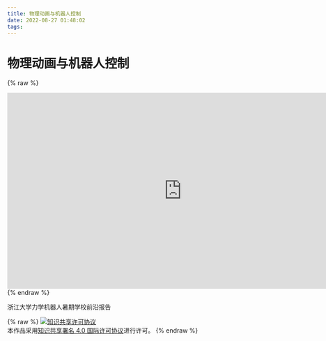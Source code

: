 ```yaml
---
title: 物理动画与机器人控制
date: 2022-08-27 01:48:02
tags:
---
```


# 物理动画与机器人控制

{% raw %}
<iframe src="https://onedrive.live.com/embed?resid=CC8A8CA04F54FC82%2149643&amp;authkey=!AIYJ6o1rWNPA-cE&amp;em=2&amp;wdAr=1.7777777777777777" width="800px" height="450px" frameborder="0">这是嵌入 <a target="_blank" href="https://office.com">Microsoft Office</a> 演示文稿，由 <a target="_blank" href="https://office.com/webapps">Office</a> 提供支持。</iframe>
{% endraw %}

浙江大学力学机器人暑期学校前沿报告

{% raw %}
<a rel="license" href="http://creativecommons.org/licenses/by/4.0/"><img alt="知识共享许可协议" style="border-width:0" src="https://i.creativecommons.org/l/by/4.0/88x31.png" /></a><br />本作品采用<a rel="license" href="http://creativecommons.org/licenses/by/4.0/">知识共享署名 4.0 国际许可协议</a>进行许可。
{% endraw %}
